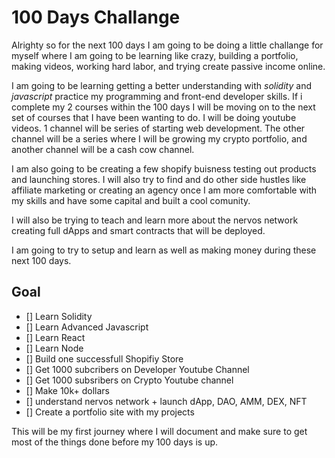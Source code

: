 # 100 Days Challange

Alrighty so for the next 100 days I am going to be doing a little challange for myself where I am going to be learning like crazy, building a portfolio, making videos, working hard labor, and trying create passive income online.


I am going to be learning getting a better understanding with *solidity* and *javascript* practice my programming and front-end developer skills. If i complete my 2 courses within the 100 days I will be moving on to the next set of courses that I have been wanting to do. I will be doing youtube videos. 1 channel will be series of starting web development. The other channel will be a series where I will be growing my crypto portfolio, and another channel will be a cash cow channel.

I am also going to be creating a few shopify buisness testing out products and launching stores. I will also try to find and do other side hustles like affiliate marketing or creating an agency once I am more comfortable with my skills and have some capital and built a cool comunity. 

I will also be trying to teach and learn more about the nervos network creating full dApps and smart contracts that will be deployed.

I am going to try to setup and learn as well as making money during these next 100 days.

## Goal
- [] Learn Solidity
- [] Learn Advanced Javascript
- [] Learn React
- [] Learn Node
- [] Build one successfull Shopifiy Store
- [] Get 1000 subcribers on Developer Youtube Channel
- [] Get 1000 subsribers on Crypto Youtube channel
- [] Make 10k+ dollars
- [] understand nervos network + launch dApp, DAO, AMM, DEX, NFT
- [] Create a portfolio site with my projects

This will be my first journey where I will document and make sure to get most of the things done before my 100 days is up. 



